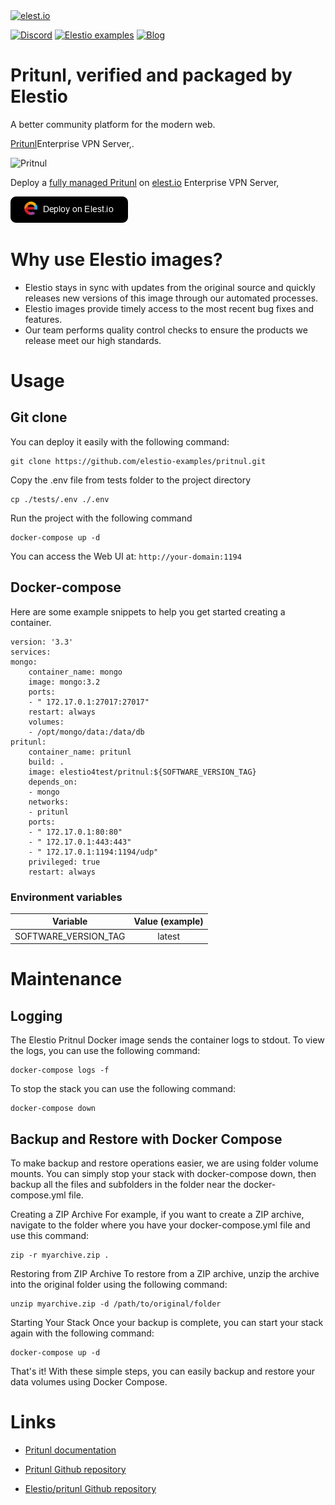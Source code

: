 <a href="https://elest.io">
  <img src="https://elest.io/images/elestio.svg" alt="elest.io" width="150" height="75">
</a>

[![Discord](https://img.shields.io/static/v1.svg?logo=discord&color=f78A38&labelColor=083468&logoColor=ffffff&style=for-the-badge&label=Discord&message=community)](https://discord.gg/4T4JGaMYrD "Get instant assistance and engage in live discussions with both the community and team through our chat feature.")
[![Elestio examples](https://img.shields.io/static/v1.svg?logo=github&color=f78A38&labelColor=083468&logoColor=ffffff&style=for-the-badge&label=github&message=open%20source)](https://github.com/elestio-examples "Access the source code for all our repositories by viewing them.")
[![Blog](https://img.shields.io/static/v1.svg?color=f78A38&labelColor=083468&logoColor=ffffff&style=for-the-badge&label=elest.io&message=Blog)](https://blog.elest.io "Latest news about elestio, open source software, and DevOps techniques.")

# Pritunl, verified and packaged by Elestio

A better community platform for the modern web.

[Pritunl](https://github.com/pritunl/pritunl)Enterprise VPN Server,.

<img src="https://github.com/elestio-examples/pritunl/raw/main/pritnul.png" alt="Pritnul" width="800">

Deploy a <a target="_blank" href="https://elest.io/open-source/pritunl">fully managed Pritunl</a> on <a target="_blank" href="https://elest.io/">elest.io</a> Enterprise VPN Server,

[![deploy](https://github.com/elestio-examples/pritunl/raw/main/deploy-on-elestio.png)](https://dash.elest.io/deploy?source=cicd&social=dockerCompose&url=https://github.com/elestio-examples/pritnul)

# Why use Elestio images?

- Elestio stays in sync with updates from the original source and quickly releases new versions of this image through our automated processes.
- Elestio images provide timely access to the most recent bug fixes and features.
- Our team performs quality control checks to ensure the products we release meet our high standards.

# Usage

## Git clone

You can deploy it easily with the following command:

    git clone https://github.com/elestio-examples/pritnul.git

Copy the .env file from tests folder to the project directory

    cp ./tests/.env ./.env


Run the project with the following command

    docker-compose up -d

You can access the Web UI at: `http://your-domain:1194`

## Docker-compose

Here are some example snippets to help you get started creating a container.

      
    version: '3.3'
    services:
    mongo:
        container_name: mongo
        image: mongo:3.2
        ports:
        - " 172.17.0.1:27017:27017"
        restart: always
        volumes:
        - /opt/mongo/data:/data/db
    pritunl:
        container_name: pritunl
        build: .
        image: elestio4test/pritnul:${SOFTWARE_VERSION_TAG}
        depends_on:
        - mongo
        networks:
        - pritunl
        ports:
        - " 172.17.0.1:80:80"
        - " 172.17.0.1:443:443"
        - " 172.17.0.1:1194:1194/udp"
        privileged: true
        restart: always


### Environment variables

|       Variable       | Value (example) |
| :------------------: | :-------------: |
| SOFTWARE_VERSION_TAG |     latest      |




# Maintenance

## Logging

The Elestio Pritnul Docker image sends the container logs to stdout. To view the logs, you can use the following command:

    docker-compose logs -f

To stop the stack you can use the following command:

    docker-compose down

## Backup and Restore with Docker Compose

To make backup and restore operations easier, we are using folder volume mounts. You can simply stop your stack with docker-compose down, then backup all the files and subfolders in the folder near the docker-compose.yml file.

Creating a ZIP Archive
For example, if you want to create a ZIP archive, navigate to the folder where you have your docker-compose.yml file and use this command:

    zip -r myarchive.zip .

Restoring from ZIP Archive
To restore from a ZIP archive, unzip the archive into the original folder using the following command:

    unzip myarchive.zip -d /path/to/original/folder

Starting Your Stack
Once your backup is complete, you can start your stack again with the following command:

    docker-compose up -d

That's it! With these simple steps, you can easily backup and restore your data volumes using Docker Compose.

# Links

- <a target="_blank" href="https://docs.pritunl.com/docs">Pritunl documentation</a>

- <a target="_blank" href="https://github.com/pritunl/pritunl">Pritunl Github repository</a>

- <a target="_blank" href="https://github.com/elestio-examples/pritunl">Elestio/pritunl Github repository</a>
